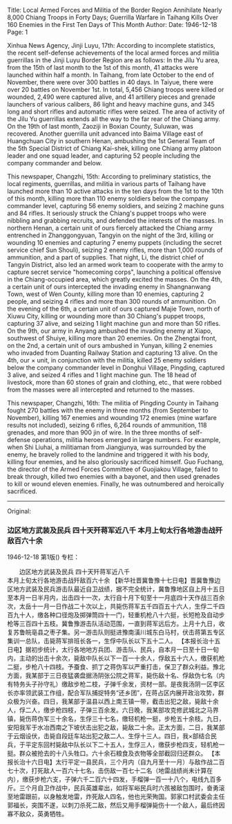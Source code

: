 Title: Local Armed Forces and Militia of the Border Region Annihilate Nearly 8,000 Chiang Troops in Forty Days; Guerrilla Warfare in Taihang Kills Over 160 Enemies in the First Ten Days of This Month
Author:
Date: 1946-12-18
Page: 1

Xinhua News Agency, Jinji Luyu, 17th: According to incomplete statistics, the recent self-defense achievements of the local armed forces and militia guerrillas in the Jinji Luyu Border Region are as follows: In the Jilu Yu area, from the 15th of last month to the 1st of this month, 41 attacks were launched within half a month. In Taihang, from late October to the end of November, there were over 300 battles in 40 days. In Taiyue, there were over 20 battles on November 1st. In total, 5,456 Chiang troops were killed or wounded, 2,490 were captured alive, and 41 artillery pieces and grenade launchers of various calibers, 86 light and heavy machine guns, and 345 long and short rifles and automatic rifles were seized. The area of activity of the Jilu Yu guerrillas extends all the way to the far rear of the Chiang army. On the 19th of last month, Zaoziji in Boxian County, Suluwan, was recovered. Another guerrilla unit advanced into Baima Village east of Huangchuan City in southern Henan, ambushing the 1st General Team of the 5th Special District of Chiang Kai-shek, killing one Chiang army platoon leader and one squad leader, and capturing 52 people including the company commander and below.

This newspaper, Changzhi, 15th: According to preliminary statistics, the local regiments, guerrillas, and militia in various parts of Taihang have launched more than 10 active attacks in the ten days from the 1st to the 10th of this month, killing more than 110 enemy soldiers below the company commander level, capturing 56 enemy soldiers, and seizing 2 machine guns and 84 rifles. It seriously struck the Chiang's puppet troops who were nibbling and grabbing recruits, and defended the interests of the masses. In northern Henan, a certain unit of ours fiercely attacked the Chiang army entrenched in Zhanggongyuan, Tangyin on the night of the 3rd, killing or wounding 10 enemies and capturing 7 enemy puppets (including the secret service chief Sun Shouli), seizing 2 enemy rifles, more than 1,000 rounds of ammunition, and a part of supplies. That night, Li, the district chief of Tangyin District, also led an armed work team to cooperate with the army to capture secret service "homecoming corps", launching a political offensive in the Chiang-occupied area, which greatly excited the masses. On the 4th, a certain unit of ours intercepted the invading enemy in Shangnanwang Town, west of Wen County, killing more than 10 enemies, capturing 2 people, and seizing 4 rifles and more than 300 rounds of ammunition. On the evening of the 6th, a certain unit of ours captured Majie Town, north of Xiuwu City, killing or wounding more than 30 Chiang's puppet troops, capturing 37 alive, and seizing 1 light machine gun and more than 50 rifles. On the 9th, our army in Anyang ambushed the invading enemy at Xiapo, southwest of Shuiye, killing more than 20 enemies. On the Zhengtai front, on the 2nd, a certain unit of ours ambushed in Yunyan, killing 2 enemies who invaded from Duanting Railway Station and capturing 13 alive. On the 4th, our × unit, in conjunction with the militia, killed 25 enemy soldiers below the company commander level in Donghui Village, Pingding, captured 3 alive, and seized 4 rifles and 1 light machine gun. The 18 head of livestock, more than 60 stones of grain and clothing, etc., that were robbed from the masses were all intercepted and returned to the masses.

This newspaper, Changzhi, 16th: The militia of Pingding County in Taihang fought 270 battles with the enemy in three months (from September to November), killing 167 enemies and wounding 172 enemies (mine warfare results not included), seizing 6 rifles, 6,264 rounds of ammunition, 118 grenades, and more than 900 jin of wire. In the three months of self-defense operations, militia heroes emerged in large numbers. For example, when Shi Liuhai, a militiaman from Jiangjunya, was surrounded by the enemy, he bravely rolled to the landmine and triggered it with his body, killing four enemies, and he also gloriously sacrificed himself. Guo Fuchang, the director of the Armed Forces Committee of Guojiakou Village, failed to break through, killed two enemies with a bayonet, and then used grenades to kill or wound eleven enemies. Finally, he was outnumbered and heroically sacrificed.



<hr /> 

Original: 


### 边区地方武装及民兵  四十天歼蒋军近八千  本月上旬太行各地游击战歼敌百六十余

1946-12-18
第1版()
专栏：

　　边区地方武装及民兵
    四十天歼蒋军近八千         
    本月上旬太行各地游击战歼敌百六十余
    【新华社晋冀鲁豫十七日电】晋冀鲁豫边区地方武装及民兵游击队最近自卫战绩，据不完全统计，冀鲁豫地区自上月十五日至本月一日半月内，出击四十一次，太行自十月下旬至十一月底四十天作战三百余次，太岳十一月一日作战二十次以上，共毙伤蒋军五千四百五十六人，生俘二千四百九十人，缴各种口径炮及掷弹筒四十一门，轻重机枪八十六挺，长短枪及自动步枪等三百四十五枝。冀鲁豫游击队活动范围，一直到蒋军远后方。上月十九日，收复苏鲁皖亳县之枣子集。另一游击队则挺进豫南潢川城东白马村，伏击蒋第五专区集训一总队，击毙蒋军排班长各一，生俘中队长以下五十二人。
    【本报长治十五日电】据初步统计，太行各地地方兵团、游击队、民兵，自本月一日至十日一旬内，主动的出击十余次，毙敌中队长以下一百一十余人，俘敌五十六人，缴获机枪二挺，步枪八十四枝。予蚕食、抓丁之蒋伪军以严重打击，保卫了群众利益。豫北方面，我某部于三日夜猛袭盘据汤阴张公院之蒋军，毙伤敌十名、俘敌伪七名（内有特务头子孙守礼）缴敌步枪二枝，子弹千余发，资材一部。是夜我汤阴一区李区长亦率领武装工作组，配合军队捕捉特务“还乡团”，在蒋占区内展开政治攻势，群众极为兴奋。四日，我某部于温县以西上南王镇一带，截击出犯之敌，毙敌十余人，俘二人，缴步枪四枝，子弹三百余发。六日晚，我某部攻克修武城北之马界镇，毙伤蒋伪军三十余名，生俘三十七名，缴轻机枪一挺，步枪五十余枝。九日，安阳我军于水冶西南之下坡伏击出犯之敌，毙敌二十余。正太方面，二日，我某部于云烟设伏，击毙自段廷车站出犯之敌二人、生俘十三人。四日，我×部结合民兵，于平定东回村毙敌中队长以下二十五人，生俘三人，缴获步枪四支，轻机枪一挺。群众被抢去的十八头牲口。六十余石粮食及衣物等全部截回归还群众。
    【本报长治十六日电】太行平定一县民兵，三个月内（自九月至十一月）与敌作战二百七十次，打死敌人一百六十七名，击伤敌一百七十二名（地雷战绩尚未计算在内），缴获步枪六支，子弹六千二百六十四发，手榴弹一百一十八个，电线九百多斤。三个月自卫作战中，民兵英雄辈出，如将军峪民兵时六孩被敌包围时，奋勇滚至地雷跟前，以身触发地雷，炸死敌人四名，他也光荣殉国。郭家口村武委会主任郭福长，突围不遂，以刺刀杀死二敌，然后又用手榴弹毙伤十一个敌人，最后终因寡不敌众，英勇牺牲。
